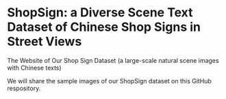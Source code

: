 # ShopSign: a Diverse Scene Text Dataset of Chinese Shop Signs in Street Views
The Website of Our Shop Sign Dataset (a large-scale natural scene images with Chinese texts)

We will share the sample images of our ShopSign dataset on this GitHub respository. 
